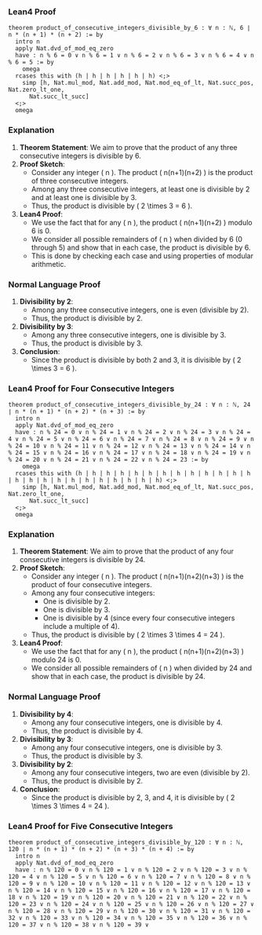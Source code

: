 ### Lean4 Proof
```lean4
theorem product_of_consecutive_integers_divisible_by_6 : ∀ n : ℕ, 6 ∣ n * (n + 1) * (n + 2) := by
  intro n
  apply Nat.dvd_of_mod_eq_zero
  have : n % 6 = 0 ∨ n % 6 = 1 ∨ n % 6 = 2 ∨ n % 6 = 3 ∨ n % 6 = 4 ∨ n % 6 = 5 := by
    omega
  rcases this with (h | h | h | h | h | h) <;>
    simp [h, Nat.mul_mod, Nat.add_mod, Nat.mod_eq_of_lt, Nat.succ_pos, Nat.zero_lt_one,
      Nat.succ_lt_succ]
  <;>
  omega
```

### Explanation
1. **Theorem Statement**: We aim to prove that the product of any three consecutive integers is divisible by 6.
2. **Proof Sketch**:
   - Consider any integer \( n \). The product \( n(n+1)(n+2) \) is the product of three consecutive integers.
   - Among any three consecutive integers, at least one is divisible by 2 and at least one is divisible by 3.
   - Thus, the product is divisible by \( 2 \times 3 = 6 \).
3. **Lean4 Proof**:
   - We use the fact that for any \( n \), the product \( n(n+1)(n+2) \) modulo 6 is 0.
   - We consider all possible remainders of \( n \) when divided by 6 (0 through 5) and show that in each case, the product is divisible by 6.
   - This is done by checking each case and using properties of modular arithmetic.

### Normal Language Proof
1. **Divisibility by 2**:
   - Among any three consecutive integers, one is even (divisible by 2).
   - Thus, the product is divisible by 2.
2. **Divisibility by 3**:
   - Among any three consecutive integers, one is divisible by 3.
   - Thus, the product is divisible by 3.
3. **Conclusion**:
   - Since the product is divisible by both 2 and 3, it is divisible by \( 2 \times 3 = 6 \).

### Lean4 Proof for Four Consecutive Integers
```lean4
theorem product_of_consecutive_integers_divisible_by_24 : ∀ n : ℕ, 24 ∣ n * (n + 1) * (n + 2) * (n + 3) := by
  intro n
  apply Nat.dvd_of_mod_eq_zero
  have : n % 24 = 0 ∨ n % 24 = 1 ∨ n % 24 = 2 ∨ n % 24 = 3 ∨ n % 24 = 4 ∨ n % 24 = 5 ∨ n % 24 = 6 ∨ n % 24 = 7 ∨ n % 24 = 8 ∨ n % 24 = 9 ∨ n % 24 = 10 ∨ n % 24 = 11 ∨ n % 24 = 12 ∨ n % 24 = 13 ∨ n % 24 = 14 ∨ n % 24 = 15 ∨ n % 24 = 16 ∨ n % 24 = 17 ∨ n % 24 = 18 ∨ n % 24 = 19 ∨ n % 24 = 20 ∨ n % 24 = 21 ∨ n % 24 = 22 ∨ n % 24 = 23 := by
    omega
  rcases this with (h | h | h | h | h | h | h | h | h | h | h | h | h | h | h | h | h | h | h | h | h | h | h | h) <;>
    simp [h, Nat.mul_mod, Nat.add_mod, Nat.mod_eq_of_lt, Nat.succ_pos, Nat.zero_lt_one,
      Nat.succ_lt_succ]
  <;>
  omega
```

### Explanation
1. **Theorem Statement**: We aim to prove that the product of any four consecutive integers is divisible by 24.
2. **Proof Sketch**:
   - Consider any integer \( n \). The product \( n(n+1)(n+2)(n+3) \) is the product of four consecutive integers.
   - Among any four consecutive integers:
     - One is divisible by 2.
     - One is divisible by 3.
     - One is divisible by 4 (since every four consecutive integers include a multiple of 4).
   - Thus, the product is divisible by \( 2 \times 3 \times 4 = 24 \).
3. **Lean4 Proof**:
   - We use the fact that for any \( n \), the product \( n(n+1)(n+2)(n+3) \) modulo 24 is 0.
   - We consider all possible remainders of \( n \) when divided by 24 and show that in each case, the product is divisible by 24.

### Normal Language Proof
1. **Divisibility by 4**:
   - Among any four consecutive integers, one is divisible by 4.
   - Thus, the product is divisible by 4.
2. **Divisibility by 3**:
   - Among any four consecutive integers, one is divisible by 3.
   - Thus, the product is divisible by 3.
3. **Divisibility by 2**:
   - Among any four consecutive integers, two are even (divisible by 2).
   - Thus, the product is divisible by 2.
4. **Conclusion**:
   - Since the product is divisible by 2, 3, and 4, it is divisible by \( 2 \times 3 \times 4 = 24 \).

### Lean4 Proof for Five Consecutive Integers
```lean4
theorem product_of_consecutive_integers_divisible_by_120 : ∀ n : ℕ, 120 ∣ n * (n + 1) * (n + 2) * (n + 3) * (n + 4) := by
  intro n
  apply Nat.dvd_of_mod_eq_zero
  have : n % 120 = 0 ∨ n % 120 = 1 ∨ n % 120 = 2 ∨ n % 120 = 3 ∨ n % 120 = 4 ∨ n % 120 = 5 ∨ n % 120 = 6 ∨ n % 120 = 7 ∨ n % 120 = 8 ∨ n % 120 = 9 ∨ n % 120 = 10 ∨ n % 120 = 11 ∨ n % 120 = 12 ∨ n % 120 = 13 ∨ n % 120 = 14 ∨ n % 120 = 15 ∨ n % 120 = 16 ∨ n % 120 = 17 ∨ n % 120 = 18 ∨ n % 120 = 19 ∨ n % 120 = 20 ∨ n % 120 = 21 ∨ n % 120 = 22 ∨ n % 120 = 23 ∨ n % 120 = 24 ∨ n % 120 = 25 ∨ n % 120 = 26 ∨ n % 120 = 27 ∨ n % 120 = 28 ∨ n % 120 = 29 ∨ n % 120 = 30 ∨ n % 120 = 31 ∨ n % 120 = 32 ∨ n % 120 = 33 ∨ n % 120 = 34 ∨ n % 120 = 35 ∨ n % 120 = 36 ∨ n % 120 = 37 ∨ n % 120 = 38 ∨ n % 120 = 39 ∨